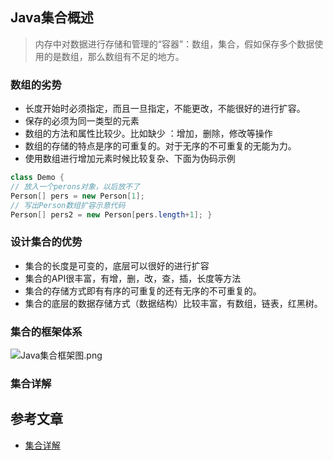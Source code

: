 ## Java集合概述
> 内存中对数据进行存储和管理的“容器”：数组，集合，假如保存多个数据使用的是数组，那么数组有不足的地方。
### 数组的劣势
- 长度开始时必须指定，而且一旦指定，不能更改，不能很好的进行扩容。
- 保存的必须为同一类型的元素
- 数组的方法和属性比较少。比如缺少 ：增加，删除，修改等操作
- 数组的存储的特点是序的可重复的。对于无序的不可重复的无能为力。
- 使用数组进行增加元素时候比较复杂、下面为伪码示例

```java
class Demo {
// 放入一个perons对象，以后放不了
Person[] pers = new Person[1];
// 写出Person数组扩容示意代码
Person[] pers2 = new Person[pers.length+1]; }
```
### 设计集合的优势

- 集合的长度是可变的，底层可以很好的进行扩容
- 集合的API很丰富，有增，删，改，查，插，长度等方法
- 集合的存储方式即有有序的可重复的还有无序的不可重复的。
- 集合的底层的数据存储方式（数据结构）比较丰富，有数组，链表，红黑树。

### 集合的框架体系

![Java集合框架图.png](https://i.loli.net/2021/04/02/27AcnYPWZsrN3jw.png)

### 集合详解

## 参考文章
- [集合详解](https://www.jianshu.com/p/4c8ae549534f)
